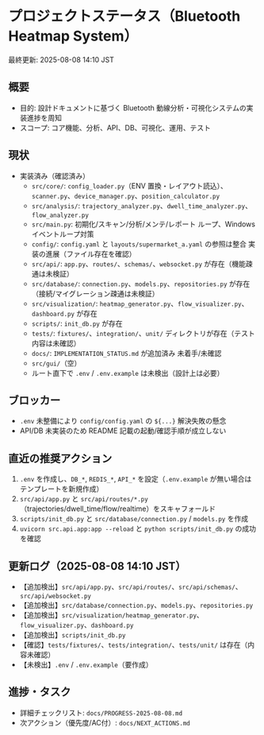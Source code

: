 # プロジェクトステータス（Bluetooth Heatmap System）

最終更新: 2025-08-08 14:10 JST

## 概要
- 目的: 設計ドキュメントに基づく Bluetooth 動線分析・可視化システムの実装進捗を周知
- スコープ: コア機能、分析、API、DB、可視化、運用、テスト

## 現状
- 実装済み（確認済み）
  - `src/core/`: `config_loader.py`（ENV 置換・レイアウト読込）、`scanner.py`、`device_manager.py`、`position_calculator.py`
  - `src/analysis/`: `trajectory_analyzer.py`、`dwell_time_analyzer.py`、`flow_analyzer.py`
  - `src/main.py`: 初期化/スキャン/分析/メンテ/レポート ループ、Windows イベントループ対策
  - `config/`: `config.yaml` と `layouts/supermarket_a.yaml` の参照は整合
実装の進展（ファイル存在を確認）
  - `src/api/`: `app.py`、`routes/`、`schemas/`、`websocket.py` が存在（機能疎通は未検証）
  - `src/database/`: `connection.py`、`models.py`、`repositories.py` が存在（接続/マイグレーション疎通は未検証）
  - `src/visualization/`: `heatmap_generator.py`、`flow_visualizer.py`、`dashboard.py` が存在
  - `scripts/`: `init_db.py` が存在
  - `tests/`: `fixtures/`、`integration/`、`unit/` ディレクトリが存在（テスト内容は未確認）
  - `docs/`: `IMPLEMENTATION_STATUS.md` が追加済み
未着手/未確認
  - `src/gui/`（空）
  - ルート直下で `.env` / `.env.example` は未検出（設計上は必要）

## ブロッカー
- `.env` 未整備により `config/config.yaml` の `${...}` 解決失敗の懸念
- API/DB 未実装のため README 記載の起動/確認手順が成立しない

## 直近の推奨アクション
1) `.env` を作成し、`DB_*`, `REDIS_*`, `API_*` を設定（`.env.example` が無い場合はテンプレートを新規作成）
2) `src/api/app.py` と `src/api/routes/*.py`（trajectories/dwell_time/flow/realtime）をスキャフォールド
3) `scripts/init_db.py` と `src/database/connection.py` / `models.py` を作成
4) `uvicorn src.api.app:app --reload` と `python scripts/init_db.py` の成功を確認

## 更新ログ（2025-08-08 14:10 JST）
- 【追加検出】`src/api/app.py`、`src/api/routes/`、`src/api/schemas/`、`src/api/websocket.py`
- 【追加検出】`src/database/connection.py`、`models.py`、`repositories.py`
- 【追加検出】`src/visualization/heatmap_generator.py`、`flow_visualizer.py`、`dashboard.py`
- 【追加検出】`scripts/init_db.py`
- 【確認】`tests/fixtures/`、`tests/integration/`、`tests/unit/` は存在（内容未確認）
- 【未検出】`.env` / `.env.example`（要作成）

## 進捗・タスク
- 詳細チェックリスト: `docs/PROGRESS-2025-08-08.md`
- 次アクション（優先度/AC付）: `docs/NEXT_ACTIONS.md`
